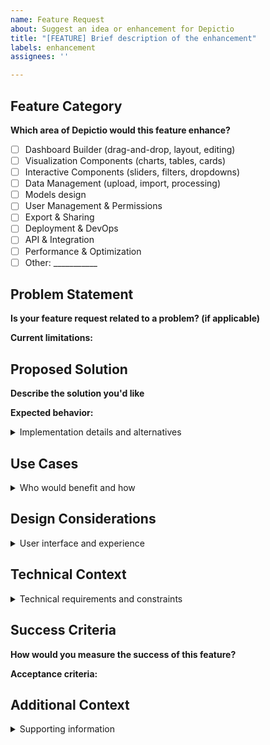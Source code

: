 ```yaml
---
name: Feature Request
about: Suggest an idea or enhancement for Depictio
title: "[FEATURE] Brief description of the enhancement"
labels: enhancement
assignees: ''

---
```


## Feature Category

**Which area of Depictio would this feature enhance?**

- [ ] Dashboard Builder (drag-and-drop, layout, editing)
- [ ] Visualization Components (charts, tables, cards)
- [ ] Interactive Components (sliders, filters, dropdowns)
- [ ] Data Management (upload, import, processing)
- [ ] Models design
- [ ] User Management & Permissions
- [ ] Export & Sharing
- [ ] Deployment & DevOps
- [ ] API & Integration
- [ ] Performance & Optimization
- [ ] Other: ___________

## Problem Statement

**Is your feature request related to a problem? (if applicable)**
<!-- Describe the problem you're trying to solve. Ex: "I'm always frustrated when..." -->

**Current limitations:**
<!-- What can't you do today that this feature would enable? -->

## Proposed Solution

**Describe the solution you'd like**
<!-- A clear description of what you want to happen -->

**Expected behavior:**
<!-- How should this feature work from a user perspective? -->

<details>
<summary>Implementation details and alternatives</summary>

**Describe alternatives you've considered**
<!-- Any alternative solutions or approaches you've thought about -->

**Implementation suggestions:**
<!-- If you have ideas about how this could be implemented technically -->

**Dependencies:**
<!-- Are there other features or changes this depends on? -->

</details>

## Use Cases

<details>
<summary>Who would benefit and how</summary>

**Specific use cases:**
<!-- Describe 2-3 specific scenarios where this feature would be valuable -->

</details>

## Design Considerations

<details>
<summary>User interface and experience</summary>

**UI/UX considerations:**
<!-- How should this feature be presented to users? -->

**Integration points:**
<!-- Where in the current Depictio interface would this feature fit? -->

**Configuration options:**
<!-- What settings or customization should be available? -->

</details>

## Technical Context

<details>
<summary>Technical requirements and constraints</summary>

**Data requirements:**
<!-- What type of data would this feature work with? -->

**Performance considerations:**
<!-- Any performance requirements or constraints? -->

**Compatibility:**
<!-- Should this work with existing dashboards/workflows? -->

**Deployment impact:**
<!-- Would this affect Docker/Kubernetes deployment? -->

</details>

## Success Criteria

**How would you measure the success of this feature?**
<!-- What would indicate this feature is working well? -->

**Acceptance criteria:**
<!-- What specific functionality must be included? -->

## Additional Context

<details>
<summary>Supporting information</summary>

**Screenshots/Mockups**
<!-- Add any visual examples of what you're envisioning -->

**Examples from other tools**
<!-- Reference implementations in other platforms that inspired this idea -->

**Priority level:**

- [ ] Critical - Blocking current workflows
- [ ] High - Would significantly improve productivity
- [ ] Medium - Nice to have enhancement
- [ ] Low - Future consideration

**Estimated effort:**

- [ ] Small - Minor UI/config change
- [ ] Medium - New component or significant enhancement
- [ ] Large - Major architectural change
- [ ] Unknown

**Related issues/features:**
<!-- Link any related issues, discussions, or features -->

</details>
